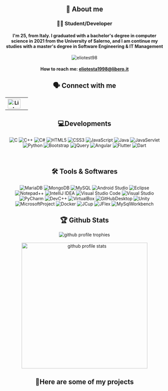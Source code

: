 <style>
      @import url('https://cdnjs.cloudflare.com/ajax/libs/font-awesome/4.7.0/css/font-awesome.min.css');
</style>
<div align="center">
<h2>
    📜 About me
  </h2>
  <h3>
    👩‍💻 Student/Developer
  </h3>
  <h4>
    I'm 25, from Italy. I graduated with a bachelor's degree in computer science in 2021 from the University of Salerno, and I am continue my studies with a master's degree in Software Engineering & IT Management
  </h4>
  <img
    src="https://komarev.com/ghpvc/?username=eliotesta98"
    alt="eliotest98"
       />
  <h4>
   How to reach me: <a href="mailto:eliotesta1998@libero.it">eliotesta1998@libero.it</a>
  </h4>
  <h2>
   🗣️ Connect with me 
  </h2>
  <table style="border:none">
    <th style="border:none">
      <a href="https://www.linkedin.com/in/elio-testa-532b99195/"> 
            <img
                align="center"
                src="https://raw.githubusercontent.com/rahuldkjain/github-profile-readme-generator/master/src/images/icons/Social/linked-in-alt.svg"
                alt="Linkedin: Elio Testa"
                height="30"
                width="40"
            /> 
      </a>
    </th>
    <th style="border:none">
      <a href="https://t.me/eliotesta98">
        <link class="fa fa-telegram"
        style="font-size:30px;color:rgb(4,158,217);padding-top:5px">
      </a>
    </th>
  </table>
  <h2>
    💻Developments
  </h2>
  <p style="padding-top:5px">
    <img alt="C" src="https://img.shields.io/badge/c-brown.svg?style=for-the-badge&logo=c&logoColor=white"/>
    <img alt="C++" src="https://img.shields.io/badge/c++-%2300599C.svg?style=for-the-badge&logo=c%2B%2B&logoColor=white"/>
    <img alt="C#" src="https://img.shields.io/badge/c%23-%23239120.svg?style=for-the-badge&logo=c-sharp&logoColor=white"/>
    <img alt="HTML5" src="https://img.shields.io/badge/html5-%23E34F26.svg?style=for-the-badge&logo=html5&logoColor=white"/>
    <img alt="CSS3" src="https://img.shields.io/badge/css3-violet.svg?style=for-the-badge&logo=css3&logoColor=white"/>
    <img alt="JavaScript" src="https://img.shields.io/badge/javascript-%23323330.svg?style=for-the-badge&logo=javascript&logoColor=%23F7DF1E"/>
    <img alt="Java" src="https://img.shields.io/badge/java-%23ED8B00.svg?style=for-the-badge&logo=java&logoColor=white"/>
    <img alt="JavaServlet" src="https://img.shields.io/badge/javaservlet-blue.svg?style=for-the-badge&logo=java&logoColor=white"/>
    <img alt="Python" src="https://img.shields.io/badge/python-grey?style=for-the-badge&logo=python&logoColor=ffdd54"/>
    <img alt="Bootstrap" src="https://img.shields.io/badge/bootstrap-%23563D7C.svg?style=for-the-badge&logo=bootstrap&logoColor=white"/>
    <img alt="jQuery" src="https://img.shields.io/badge/jquery-purple.svg?style=for-the-badge&logo=jquery&logoColor=white"/>
    <img alt="Angular" src="https://img.shields.io/badge/angular-%23DD0031.svg?style=for-the-badge&logo=angular&logoColor=white"/>
    <img alt="Flutter" src="https://img.shields.io/badge/flutter-black.svg?style=for-the-badge&logo=flutter&logoColor=white"/>
    <img alt="Dart" src="https://img.shields.io/badge/dart-s.svg?style=for-the-badge&logo=dart&logoColor=white"/>
  </p>
  <br/>
  <h2>
    🛠️ Tools & Softwares
  </h2>
  <p style="padding-top:5px">
    <img alt="MariaDB" src="https://img.shields.io/badge/MariaDB-003545?style=for-the-badge&logo=mariadb&logoColor=white"/>
    <img alt="MongoDB" src="https://img.shields.io/badge/MongoDB-%234ea94b.svg?style=for-the-badge&logo=mongodb&logoColor=white"/>
    <img alt="MySQL" src="https://img.shields.io/badge/mysql-%2300f.svg?style=for-the-badge&logo=mysql&logoColor=white"/>
    <img alt="Android Studio" src="https://img.shields.io/badge/Android%20Studio-3DDC84.svg?style=for-the-badge&logo=android-studio&logoColor=white"/>
    <img alt="Eclipse" src="https://img.shields.io/badge/Eclipse-FE7A16.svg?style=for-the-badge&logo=Eclipse&logoColor=purple"/>
    <img alt="Notepad++" src="https://img.shields.io/badge/Notepad++-90E59A.svg?style=for-the-badge&logo=notepad%2b%2b&logoColor=black"/>
    <img alt="IntelliJ IDEA" src="https://img.shields.io/badge/IntelliJIDEA-000000.svg?style=for-the-badge&logo=intellij-idea&logoColor=green"/>
    <img alt="Visual Studio Code" src="https://img.shields.io/badge/Visual%20Studio%20Code-0078d7.svg?style=for-the-badge&logo=visual-studio-code&logoColor=white"/>
    <img alt="Visual Studio" src="https://img.shields.io/badge/Visual%20Studio-5C2D91.svg?style=for-the-badge&logo=visual-studio&logoColor=white"/>
    <img alt="PyCharm" src="https://img.shields.io/badge/-pycharm-blueviolet?style=for-the-badge&logo=pycharm&logoColor=green"/>
    <img alt="DevC++" src="https://img.shields.io/badge/-DevC++-red?style=for-the-badge&logo=cplusplus&logoColor=white"/>
    <img alt="VirtualBox" src="https://img.shields.io/badge/-VirtualBox-yellow?style=for-the-badge&logo=virtualbox&logoColor=white"/>
    <img alt="GitHubDesktop" src="https://img.shields.io/badge/-GitHubDesktop-blue?style=for-the-badge&logo=github&logoColor=purple"/>
    <img alt="Unity" src="https://img.shields.io/badge/-Unity-grey?style=for-the-badge&logo=unity&logoColor=white"/>
    <img alt="MicrosoftProject" src="https://img.shields.io/badge/-MicrosoftProject-g?style=for-the-badge&logo=microsoft&logoColor=white"/>
    <img alt="Docker" src="https://img.shields.io/badge/-Docker-purple?style=for-the-badge&logo=docker&logoColor=ligthblue"/>
    <img alt="JCup" src="https://img.shields.io/badge/-JCup-brown?style=for-the-badge&logo=JCup&logoColor=white"/>
    <img alt="JFlex" src="https://img.shields.io/badge/-JFlax-%23DD0031?style=for-the-badge&logo=JFlax&logoColor=white"/>
    <img alt="MySqlWorkbench" src="https://img.shields.io/badge/-MySqlWorkbench-violet?style=for-the-badge&logo=MySql&logoColor=blue"/>
  </p>
  <h2>🏆 Github Stats</h2>
  <img alt="github profile trophies" src="https://github-profile-trophy.vercel.app/?username=eliotest98&theme=oldie&row=1&no-frame=true&no-bg=true"/>
  <br/><br>
  <img alt="github profile stats" src="https://github-readme-stats.vercel.app/api?username=eliotest98&show_icons=true&theme=ADD_THEME_HERE" width="400">
</div>
<h2 align="center">🔗Here are some of my projects</h2>